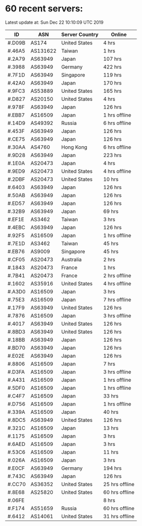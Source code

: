 # 60 recent servers:

Latest update at: Sun Dec 22 10:10:09 UTC 2019

| ID | ASN | Server Country | Online |
| -- | --- | -------------- | ------ |
| #.D09B | AS174 | United States | 4 hrs |
| #.46A5 | AS131622 | Taiwan | 1 hrs |
| #.2A79 | AS63949 | Japan | 107 hrs |
| #.3988 | AS63949 | Germany | 422 hrs |
| #.7F1D | AS63949 | Singapore | 119 hrs |
| #.42A0 | AS63949 | Japan | 170 hrs |
| #.9FC3 | AS53889 | United States | 165 hrs |
| #.D827 | AS20150 | United States | 4 hrs |
| #.978F | AS63949 | Japan | 126 hrs |
| #.EBB7 | AS16509 | Japan | 1 hrs offline |
| #.14D9 | AS49392 | Russia | 6 hrs offline |
| #.453F | AS63949 | Japan | 126 hrs |
| #.CE75 | AS63949 | Japan | 126 hrs |
| #.30AA | AS4760 | Hong Kong | 6 hrs offline |
| #.9D28 | AS63949 | Japan | 223 hrs |
| #.1E0A | AS20473 | Japan | 4 hrs |
| #.9ED9 | AS20473 | United States | 4 hrs offline |
| #.2DBF | AS20473 | United States | 10 hrs |
| #.6403 | AS63949 | Japan | 126 hrs |
| #.50AB | AS63949 | Japan | 126 hrs |
| #.ED57 | AS63949 | Japan | 126 hrs |
| #.32B9 | AS63949 | Japan | 69 hrs |
| #.EF1E | AS3462 | Taiwan | 3 hrs |
| #.4EBC | AS63949 | Japan | 126 hrs |
| #.92F5 | AS16509 | Japan | 1 hrs offline |
| #.7E1D | AS3462 | Taiwan | 45 hrs |
| #.EB76 | AS9009 | Singapore | 45 hrs |
| #.CF05 | AS20473 | Australia | 2 hrs |
| #.1843 | AS20473 | France | 1 hrs |
| #.7B41 | AS20473 | France | 2 hrs offline |
| #.1602 | AS35916 | United States | 4 hrs offline |
| #.A3D0 | AS16509 | Japan | 3 hrs |
| #.75E3 | AS16509 | Japan | 7 hrs offline |
| #.17F9 | AS63949 | United States | 126 hrs |
| #.7876 | AS16509 | Japan | 3 hrs offline |
| #.4017 | AS63949 | United States | 126 hrs |
| #.8BD3 | AS63949 | United States | 126 hrs |
| #.18BB | AS63949 | Japan | 126 hrs |
| #.BD70 | AS63949 | Japan | 126 hrs |
| #.E02E | AS63949 | Japan | 126 hrs |
| #.8806 | AS16509 | Japan | 7 hrs |
| #.D3FA | AS16509 | Japan | 3 hrs offline |
| #.A431 | AS16509 | Japan | 1 hrs offline |
| #.5DF0 | AS16509 | Japan | 1 hrs offline |
| #.C4F7 | AS16509 | Japan | 33 hrs |
| #.D756 | AS16509 | Japan | 1 hrs offline |
| #.339A | AS16509 | Japan | 40 hrs |
| #.8DC5 | AS63949 | United States | 126 hrs |
| #.321C | AS16509 | Japan | 13 hrs |
| #.1175 | AS16509 | Japan | 3 hrs |
| #.6AED | AS16509 | Japan | 3 hrs |
| #.53C6 | AS16509 | Japan | 11 hrs |
| #.026A | AS16509 | Japan | 3 hrs |
| #.E0CF | AS63949 | Germany | 194 hrs |
| #.743C | AS63949 | Japan | 126 hrs |
| #.CC70 | AS36352 | United States | 25 hrs offline |
| #.8E68 | AS25820 | United States | 60 hrs offline |
| #.06FE |  |  | 8 hrs |
| #.F174 | AS51659 | Russia | 60 hrs offline |
| #.6412 | AS14061 | United States | 31 hrs offline |

